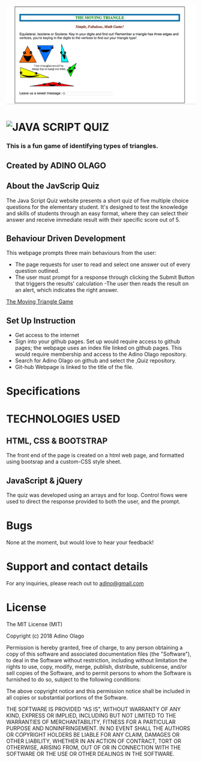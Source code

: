 ![JavaScrip Quiz](https://github.com/Adino-S/triangle-tracker/blob/master/Images/trigame.png)

# ![**JAVA SCRIPT QUIZ**](https://adino-s.github.io/triangle-tracker/)
### This is a fun game of identifying types of triangles.

## Created by **ADINO OLAGO**

## About the JavScrip Quiz
The Java Script Quiz website presents a short quiz of five multiple choice questions for the elementary student. It's designed to test the knowledge and skills of students through an easy format, where they can select their answer and receive immediate result with their specific score out of 5.

## Behaviour Driven Development
This webpage prompts three main behaviours from the user:
- The page requests for user to read and select one answer out of every question outlined.
- The user must prompt for a response through clicking the Submit Button that triggers the results' calculation
-The user then reads the result on an alert, which indicates the right answer.

[The Moving Triangle Game](file:///Users/sharonolago/Documents/moringa-school-projects/triangle-tracker/movingtriangle.html)

## Set Up Instruction
- Get access to the internet
- Sign into your github pages. Set up would require access to github pages; the webpage uses an index file linked on github pages. This would require membership and access to the Adino Olago repository.
- Search for Adino Olago on github and select the ,Quiz repository.
- Git-hub Webpage is linked to the title of the file.

# Specifications

# **TECHNOLOGIES USED**
## HTML, CSS & BOOTSTRAP
The front end of the page is created on a html web page, and formatted using bootsrap and a custom-CSS style sheet.

## JavaScript & jQuery
The quiz was developed using an arrays and for loop. Control flows were used to direct the response provided to both the user, and the prompt.

# Bugs
None at the moment, but would love to hear your feedback!

# Support and contact details
For any inquiries, please reach out to adino@gmail.com

# License
The MIT License (MIT)

Copyright (c) 2018 Adino Olago

Permission is hereby granted, free of charge, to any person obtaining a copy
of this software and associated documentation files (the "Software"), to deal
in the Software without restriction, including without limitation the rights
to use, copy, modify, merge, publish, distribute, sublicense, and/or sell
copies of the Software, and to permit persons to whom the Software is
furnished to do so, subject to the following conditions:

The above copyright notice and this permission notice shall be included in all
copies or substantial portions of the Software.

THE SOFTWARE IS PROVIDED "AS IS", WITHOUT WARRANTY OF ANY KIND, EXPRESS OR
IMPLIED, INCLUDING BUT NOT LIMITED TO THE WARRANTIES OF MERCHANTABILITY,
FITNESS FOR A PARTICULAR PURPOSE AND NONINFRINGEMENT. IN NO EVENT SHALL THE
AUTHORS OR COPYRIGHT HOLDERS BE LIABLE FOR ANY CLAIM, DAMAGES OR OTHER
LIABILITY, WHETHER IN AN ACTION OF CONTRACT, TORT OR OTHERWISE, ARISING FROM,
OUT OF OR IN CONNECTION WITH THE SOFTWARE OR THE USE OR OTHER DEALINGS IN THE
SOFTWARE.
